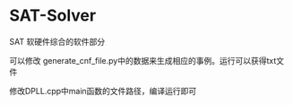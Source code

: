 # SAT-Solver
SAT 软硬件综合的软件部分

可以修改 generate_cnf_file.py中的数据来生成相应的事例。运行可以获得txt文件

修改DPLL.cpp中main函数的文件路径，编译运行即可
